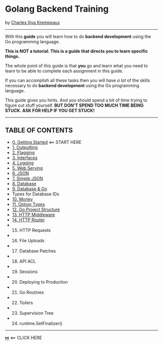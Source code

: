 # Golang Backend Training
by [Charles Iliya Krempeaux](http://changelog.ca/)

-----

With this **guide** you will learn how to do **backend development** using the Go programming language.

**This is NOT a tutorial. This is a guide that directs you to learn specific things.**

The whole point of this guide is that **you** go and learn what you need to learn to be able to complete each assignment in this guide.

If you can accomplish all these tasks then you will have _a lot_ of the skills necessary to do **backend development** using the Go programming language.

This guide gives you hints. And you should spend a bit of time trying to figure out stuff yourself. **BUT DON'T SPEND TOO MUCH TIME BEING STUCK. ASK FOR HELP IF YOU GET STUCK!**

-----

## TABLE OF CONTENTS

* [0. Getting Started](chapters/getting-started/README.md) ⟸ START HERE
* [1. Outputting](chapters/outputting/README.md)
* [2. Flagging](chapters/flagging/README.md)
* [3. Interfaces](chapters/interfaces/README.md)
* [4. Logging](chapters/logging/README.md)
* [5. Web Serving](chapters/web_serving/README.md)
* [6. JSON](chapters/json/README.md)
* [7. Simple JSON](chapters/simple_json/README.md)
* [8. Database](chapters/database/README.md)
* [9. Database & Go](chapters/database_and_go/README.md)
* Types for Database IDs
* [10. Money](chapters/money/README.md)
* [11. Option Types](#10-option-types)
* [12. Go Project Structure](chapters/golang-project-structure/README.md)
* [13. HTTP Middleware](chapters/http_middleware/README.md)
* [14. HTTP Router](chapters/http_router/README.md)
* 15. HTTP Requests
* 16. File Uploads
* 17. Database Patches
* 18. API ACL
* 19. Sessions
* 20. Deploying to Production
* 21. Go Routines
* 22. Toilers
* 23. Supervision Tree
* 24. runtime.SetFinalizer()


-----

[⏭️](chapters/getting-started/README.md) ⟸ CLICK HERE

